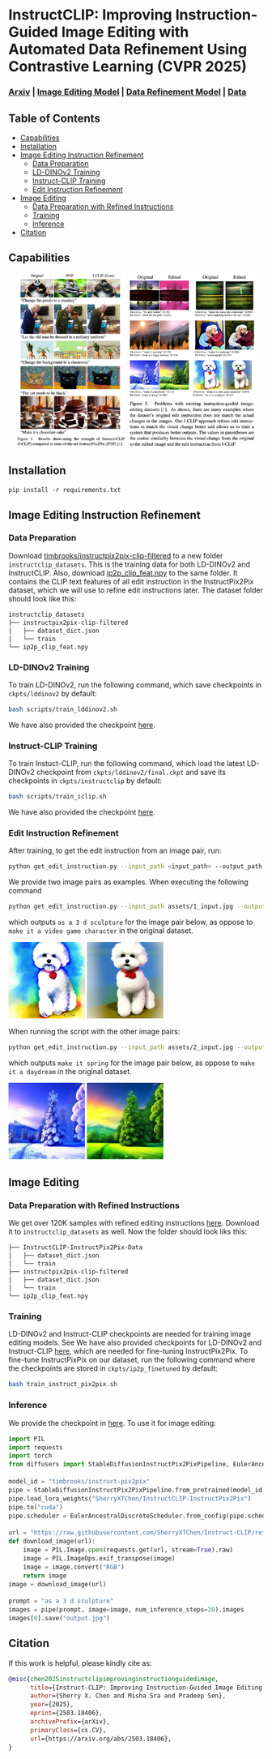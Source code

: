# InstructCLIP: Improving Instruction-Guided Image Editing with Automated Data Refinement Using Contrastive Learning (CVPR 2025)

### [Arxiv](http://arxiv.org/abs/2503.18406) | [Image Editing Model](https://huggingface.co/SherryXTChen/InstructCLIP-InstructPix2Pix) | [Data Refinement Model](https://www.dropbox.com/scl/fo/nn9pykrkxuvykdmt6gmok/ALPoT3AqY_sbnD7d_dq3gNE?rlkey=dx6jjujqhnx3l9g9vsz4cibsj&st=892mjrq2&dl=0) | [Data](https://huggingface.co/datasets/SherryXTChen/InstructCLIP-InstructPix2Pix-Data)

## Table of Contents
- [Capabilities](#capabilities)
- [Installation](#installation)
- [Image Editing Instruction Refinement](#image-editing-instruction-refinement)
    - [Data Preparation](#data-preparation)
    - [LD-DINOv2 Training](#ld-dinov2-training)
    - [Instruct-CLIP Training](instruct-clip-training)
    - [Edit Instruction Refinement](#edit-instruction-refinement)
- [Image Editing](#image-editing)
    - [Data Preparation with Refined Instructions](#data-preparation-with-refined-instructions)
    - [Training](#training)
    - [Inference](#inference)
- [Citation](#citation)

## Capabilities

<p align="center">
  <img src="https://github.com/SherryXTChen/Instruct-CLIP/blob/main/assets/teaser_1.png" alt="Figure 1" width="43%">
  <img src="https://github.com/SherryXTChen/Instruct-CLIP/blob/main/assets/teaser_2.png" alt="Figure 2" width="50%">
</p>

## Installation
```
pip install -r requirements.txt
```

## Image Editing Instruction Refinement

### Data Preparation
Download [timbrooks/instructpix2pix-clip-filtered](https://huggingface.co/datasets/timbrooks/instructpix2pix-clip-filtered) to a new folder `instructclip_datasets`. This is the training data for both LD-DINOv2 and InstructCLIP. Also, download [ip2p_clip_feat.npy](https://www.dropbox.com/scl/fo/id2ow98wqhc38x6csjmxe/AC3SmN-0klY-C6yuZMSd_ic?rlkey=o7mmbh1x60br2y8l3fas2eag2&st=22mqu2si&dl=0) to the same folder. It contains the CLIP text features of all edit instruction in the InstructPix2Pix dataset, which we will use to refine edit instructions later. The dataset folder should look like this:
```
instructclip_datasets
├── instructpix2pix-clip-filtered
│   ├── dataset_dict.json
│   └── train
└── ip2p_clip_feat.npy
```

### LD-DINOv2 Training 

To train LD-DINOv2, run the following command, which save checkpoints in `ckpts/lddinov2` by default:
```bash
bash scripts/train_lddinov2.sh
```
We have also provided the checkpoint [here](https://www.dropbox.com/scl/fo/nn9pykrkxuvykdmt6gmok/ALPoT3AqY_sbnD7d_dq3gNE?rlkey=dx6jjujqhnx3l9g9vsz4cibsj&st=892mjrq2&dl=0).

### Instruct-CLIP Training

To train Instuct-CLIP, run the following command, which load the latest LD-DINOv2 checkpoint from `ckpts/lddinov2/final.ckpt` and save its checkpoints in `ckpts/instructclip` by default:
```bash
bash scripts/train_iclip.sh
```
We have also provided the checkpoint [here](https://www.dropbox.com/scl/fo/nn9pykrkxuvykdmt6gmok/ALPoT3AqY_sbnD7d_dq3gNE?rlkey=dx6jjujqhnx3l9g9vsz4cibsj&st=892mjrq2&dl=0).

### Edit Instruction Refinement

After training, to get the edit instruction from an image pair, run:
```bash
python get_edit_instruction.py --input_path <input_path> --output_path <output_path>
```

We provide two image pairs as examples. When executing the following command
```bash
python get_edit_instruction.py --input_path assets/1_input.jpg --output_path assets/1_output.jpg
```
which outputs `as a 3 d sculpture` for the image pair below, as oppose to `make it a video game character` in the original dataset.

<p align="left">
  <img src="https://github.com/SherryXTChen/Instruct-CLIP/blob/main/assets/1_input.jpg" width="30%">
  <img src="https://github.com/SherryXTChen/Instruct-CLIP/blob/main/assets/1_output.jpg" width="30%">
</p>

When running the script with the other image pairs:
```bash
python get_edit_instruction.py --input_path assets/2_input.jpg --output_path assets/2_output.jpg
```
which outputs `make it spring` for the image pair below, as oppose to `make it a daydream` in the original dataset. 

<p align="left">
  <img src="https://github.com/SherryXTChen/Instruct-CLIP/blob/main/assets/2_input.jpg" width="30%">
  <img src="https://github.com/SherryXTChen/Instruct-CLIP/blob/main/assets/2_output.jpg" width="30%">
</p>

## Image Editing

### Data Preparation with Refined Instructions
We get over 120K samples with refined editing instructions [here](https://huggingface.co/datasets/SherryXTChen/InstructCLIP-InstructPix2Pix-Data). Download it to `instructclip_datasets` as well. Now the folder should look liks this:
```
├── InstructCLIP-InstructPix2Pix-Data
│   ├── dataset_dict.json
│   └── train
├── instructpix2pix-clip-filtered
│   ├── dataset_dict.json
│   └── train
└── ip2p_clip_feat.npy
```

### Training

LD-DINOv2 and Instruct-CLIP checkpoints are needed for training image editing models. See 
We have also provided checkpoints for LD-DINOv2 and Instruct-CLIP [here](https://www.dropbox.com/scl/fo/nn9pykrkxuvykdmt6gmok/ALPoT3AqY_sbnD7d_dq3gNE?rlkey=dx6jjujqhnx3l9g9vsz4cibsj&st=892mjrq2&dl=0), which are needed for fine-tuning InstructPix2Pix. To fine-tune InstructPixPix on our dataset, run the following command where the checkpoints are stored in `ckpts/ip2p_finetuned` by default:
```bash
bash train_instruct_pix2pix.sh
```

### Inference

We provide the checkpoint in [here](https://huggingface.co/SherryXTChen/InstructCLIP-InstructPix2Pix). To use it for image editing:

```python
import PIL
import requests
import torch
from diffusers import StableDiffusionInstructPix2PixPipeline, EulerAncestralDiscreteScheduler

model_id = "timbrooks/instruct-pix2pix"
pipe = StableDiffusionInstructPix2PixPipeline.from_pretrained(model_id, torch_dtype=torch.float16)
pipe.load_lora_weights("SherryXTChen/InstructCLIP-InstructPix2Pix")
pipe.to("cuda")
pipe.scheduler = EulerAncestralDiscreteScheduler.from_config(pipe.scheduler.config)

url = "https://raw.githubusercontent.com/SherryXTChen/Instruct-CLIP/refs/heads/main/assets/1_input.jpg"
def download_image(url):
    image = PIL.Image.open(requests.get(url, stream=True).raw)
    image = PIL.ImageOps.exif_transpose(image)
    image = image.convert("RGB")
    return image
image = download_image(url)

prompt = "as a 3 d sculpture"
images = pipe(prompt, image=image, num_inference_steps=20).images
images[0].save("output.jpg")
```

## Citation
If this work is helpful, please kindly cite as:
```bibtex
@misc{chen2025instructclipimprovinginstructionguidedimage,
      title={Instruct-CLIP: Improving Instruction-Guided Image Editing with Automated Data Refinement Using Contrastive Learning}, 
      author={Sherry X. Chen and Misha Sra and Pradeep Sen},
      year={2025},
      eprint={2503.18406},
      archivePrefix={arXiv},
      primaryClass={cs.CV},
      url={https://arxiv.org/abs/2503.18406}, 
}
```
